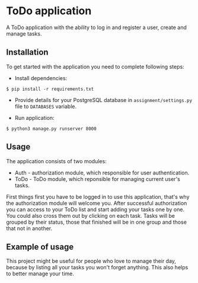 # ToDo application

A ToDo application with the ability to log in and register a user, create and manage tasks.

## Installation

To get started with the application you need to complete following steps:

- Install dependencies:

```shell
$ pip install -r requirements.txt
```

- Provide details for your PostgreSQL database in `assignment/settings.py` file to `DATABASES` variable.

- Run application:

```shell
$ python3 manage.py runserver 8000
```

## Usage

The application consists of two modules:

- Auth - authorization module, which responsible for user authentication.
- ToDo - ToDo module, which reponsible for managing current user's tasks.

First things first you have to be logged in to use this application, that's why the authorization module will welcome you. After successful authorization you can access to your ToDo list and start adding your tasks one by one. You could also cross them out by clicking on each task. Tasks will be grouped by their status, those that finished will be in one group and those that not in another.

## Example of usage

This project might be useful for people who love to manage their day, because by listing all your tasks you won't forget anything. This also helps to better manage your time.
